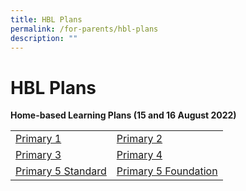 ```yaml
---
title: HBL Plans
permalink: /for-parents/hbl-plans
description: ""
---
```

# **HBL Plans**

**Home-based Learning Plans (15 and 16 August 2022)**




|  	|  	|
|---	|---	|
| [Primary 1](/files/P1_CPS__HBL%20Plan_1516_Aug.pdf) 	| [Primary 2](/files/P2_CPS__HBL%20Plan_1516_Aug.pdf) 	|
| [Primary 3](/files/P3_CPS__HBL%20Plan_1516_Aug.pdf) 	| [Primary 4](/files/P4_CPS__HBL%20Plan_1516_Aug.pdf) 	|
| [Primary 5 Standard](/files/P5%20STD_CPS__HBL%20Plan_1516_Aug.pdf) 	| [Primary 5 Foundation](/files/P5%20FDN_CPS__HBL%20Plan_1516_Aug.pdf) 	|